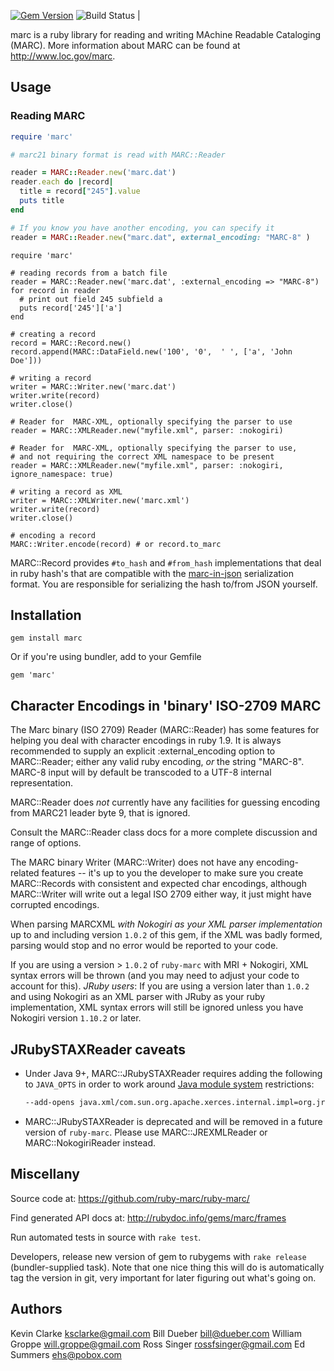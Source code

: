 [![Gem Version](https://badge.fury.io/rb/marc.png)](http://badge.fury.io/rb/marc)
![Build Status](https://github.com/ruby-marc/ruby-marc/workflows/CI/badge.svg) | 

marc is a ruby library for reading and writing MAchine Readable Cataloging
(MARC). More information about MARC can be found at <http://www.loc.gov/marc>.

## Usage 


### Reading MARC

```ruby
require 'marc'

# marc21 binary format is read with MARC::Reader

reader = MARC::Reader.new('marc.dat')
reader.each do |record|
  title = record["245"].value
  puts title
end

# If you know you have another encoding, you can specify it
reader = MARC::Reader.new("marc.dat", external_encoding: "MARC-8" )

```


    require 'marc'
  
    # reading records from a batch file
    reader = MARC::Reader.new('marc.dat', :external_encoding => "MARC-8")
    for record in reader
      # print out field 245 subfield a
      puts record['245']['a']
    end
  
    # creating a record 
    record = MARC::Record.new()
    record.append(MARC::DataField.new('100', '0',  ' ', ['a', 'John Doe']))
  
    # writing a record
    writer = MARC::Writer.new('marc.dat')
    writer.write(record)
    writer.close()

    # Reader for  MARC-XML, optionally specifying the parser to use
    reader = MARC::XMLReader.new("myfile.xml", parser: :nokogiri)

    # Reader for  MARC-XML, optionally specifying the parser to use,
    # and not requiring the correct XML namespace to be present
    reader = MARC::XMLReader.new("myfile.xml", parser: :nokogiri, ignore_namespace: true)
  
    # writing a record as XML
    writer = MARC::XMLWriter.new('marc.xml')
    writer.write(record)
    writer.close()
    
    # encoding a record
    MARC::Writer.encode(record) # or record.to_marc

MARC::Record provides `#to_hash` and `#from_hash` implementations that deal in ruby
hash's that are compatible with the 
[marc-in-json](https://rossfsinger.com/blog/2010/09/a-proposal-to-serialize-marc-in-json/)
serialization format. You are responsible for serializing the hash to/from JSON yourself. 

## Installation

    gem install marc

Or if you're using bundler, add to your Gemfile

    gem 'marc'
    
## Character Encodings in 'binary' ISO-2709 MARC

The Marc binary (ISO 2709) Reader (MARC::Reader) has some features for helping you deal with character encodings in ruby 1.9. It is always recommended to supply an explicit :external_encoding option to MARC::Reader; either any valid ruby encoding, _or_ the string "MARC-8".  MARC-8 input will by default be transcoded to a UTF-8 internal representation.

MARC::Reader does _not_ currently have any facilities for guessing encoding from MARC21 leader byte 9, that is
ignored. 

Consult the MARC::Reader class docs for a more complete discussion and range of options. 

The MARC binary Writer (MARC::Writer) does not have any encoding-related features -- it's up to you the developer to make sure you create MARC::Records with consistent and expected char encodings, although MARC::Writer will write out a legal ISO 2709 either way, it just might have corrupted encodings.

When parsing MARCXML _with Nokogiri as your XML parser implementation_ up to
and including version `1.0.2` of this gem, if the XML was badly formed, parsing
would stop and no error would be reported to your code.  

If you are using a version > `1.0.2` of `ruby-marc` with MRI + Nokogiri, XML
syntax errors will be thrown (and you may need to adjust your code to account
for this).  *JRuby users*: If you are using a version later than `1.0.2` and
using Nokogiri as an XML parser with JRuby as your ruby implementation, XML
syntax errors will still be ignored unless you have Nokogiri version `1.10.2`
or later.

## JRubySTAXReader caveats

- Under Java 9+, MARC::JRubySTAXReader requires adding the following to `JAVA_OPTS`
  in order to work around [Java module system](https://openjdk.java.net/jeps/261) 
  restrictions:

  ```sh
  --add-opens java.xml/com.sun.org.apache.xerces.internal.impl=org.jruby.dist
  ```

- MARC::JRubySTAXReader is deprecated and will be removed in a future version of
  `ruby-marc`. Please use MARC::JREXMLReader or MARC::NokogiriReader instead.

## Miscellany 

Source code at: https://github.com/ruby-marc/ruby-marc/

Find generated API docs at: http://rubydoc.info/gems/marc/frames

Run automated tests in source with `rake test`. 

Developers, release new version of gem to rubygems with `rake release` 
(bundler-supplied task). Note that one nice thing this will do is automatically
tag the version in git, very important for later figuring out what's going on.

## Authors

Kevin Clarke <ksclarke@gmail.com>
Bill Dueber <bill@dueber.com>
William Groppe <will.groppe@gmail.com>
Ross Singer <rossfsinger@gmail.com>
Ed Summers <ehs@pobox.com>

